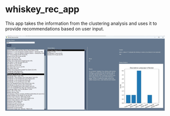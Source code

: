 # whiskey_rec_app
This app takes the information from the clustering analysis and uses it to provide recommendations based on user input.

<img src="https://github.com/gspahlin/whiskey_recommender_app/blob/main/app_picture/whiskey_example.jpg">
